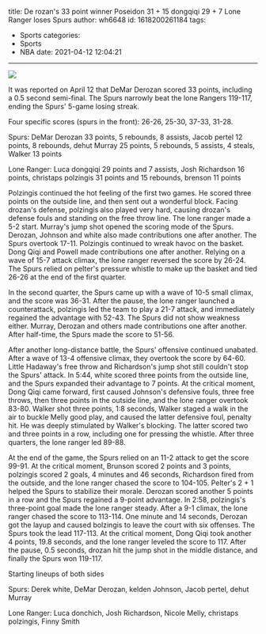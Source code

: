 title: De rozan's 33 point winner Poseidon 31 + 15 dongqiqi 29 + 7 Lone Ranger loses Spurs
author: wh6648
id: 1618200261184
tags: 
- Sports
categories: 
- Sports
- NBA
date: 2021-04-12 12:04:21
---
![](https://p1.itc.cn/images01/20210412/c31a7171ef1d41c1be945183c23d31c6.jpeg)


It was reported on April 12 that DeMar Derozan scored 33 points, including a 0.5 second semi-final. The Spurs narrowly beat the lone Rangers 119-117, ending the Spurs' 5-game losing streak.

Four specific scores (spurs in the front): 26-26, 25-30, 37-33, 31-28.

Spurs: DeMar Derozan 33 points, 5 rebounds, 8 assists, Jacob pertel 12 points, 8 rebounds, dehut Murray 25 points, 5 rebounds, 5 assists, 4 steals, Walker 13 points

Lone Ranger: Luca dongqiqi 29 points and 7 assists, Josh Richardson 16 points, christaps polzingis 31 points and 15 rebounds, brenson 11 points

Polzingis continued the hot feeling of the first two games. He scored three points on the outside line, and then sent out a wonderful block. Facing drozan's defense, polzingis also played very hard, causing drozan's defense fouls and standing on the free throw line. The lone ranger made a 5-2 start. Murray's jump shot opened the scoring mode of the Spurs. Derozan, Johnson and white also made contributions one after another. The Spurs overtook 17-11. Polzingis continued to wreak havoc on the basket. Dong Qiqi and Powell made contributions one after another. Relying on a wave of 15-7 attack climax, the lone ranger reversed the score by 26-24. The Spurs relied on pelter's pressure whistle to make up the basket and tied 26-26 at the end of the first quarter.

In the second quarter, the Spurs came up with a wave of 10-5 small climax, and the score was 36-31. After the pause, the lone ranger launched a counterattack, polzingis led the team to play a 21-7 attack, and immediately regained the advantage with 52-43. The Spurs did not show weakness either. Murray, Derozan and others made contributions one after another. After half-time, the Spurs made the score to 51-56.

After another long-distance battle, the Spurs' offensive continued unabated. After a wave of 13-4 offensive climax, they overtook the score by 64-60. Little Hadaway's free throw and Richardson's jump shot still couldn't stop the Spurs' attack. In 5:44, white scored three points from the outside line, and the Spurs expanded their advantage to 7 points. At the critical moment, Dong Qiqi came forward, first caused Johnson's defensive fouls, three free throws, then three points in the outside line, and the lone ranger overtook 83-80. Walker shot three points, 1:8 seconds, Walker staged a walk in the air to buckle Melly good play, and caused the latter defensive foul, penalty hit. He was deeply stimulated by Walker's blocking. The latter scored two and three points in a row, including one for pressing the whistle. After three quarters, the lone ranger led 89-88.

At the end of the game, the Spurs relied on an 11-2 attack to get the score 99-91. At the critical moment, Brunson scored 2 points and 3 points, polzingis scored 2 goals, 4 minutes and 46 seconds, Richardson fired from the outside, and the lone ranger chased the score to 104-105. Pelter's 2 + 1 helped the Spurs to stabilize their morale. Derozan scored another 5 points in a row and the Spurs regained a 9-point advantage. In 2:58, polzingis's three-point goal made the lone ranger steady. After a 9-1 climax, the lone ranger chased the score to 113-114. One minute and 14 seconds, Derozan got the layup and caused bolzingis to leave the court with six offenses. The Spurs took the lead 117-113. At the critical moment, Dong Qiqi took another 4 points, 19.8 seconds, and the lone ranger leveled the score to 117. After the pause, 0.5 seconds, drozan hit the jump shot in the middle distance, and finally the Spurs won 119-117.

Starting lineups of both sides

Spurs: Derek white, DeMar Derozan, kelden Johnson, Jacob pertel, dehut Murray

Lone Ranger: Luca donchich, Josh Richardson, Nicole Melly, christaps polzingis, Finny Smith

